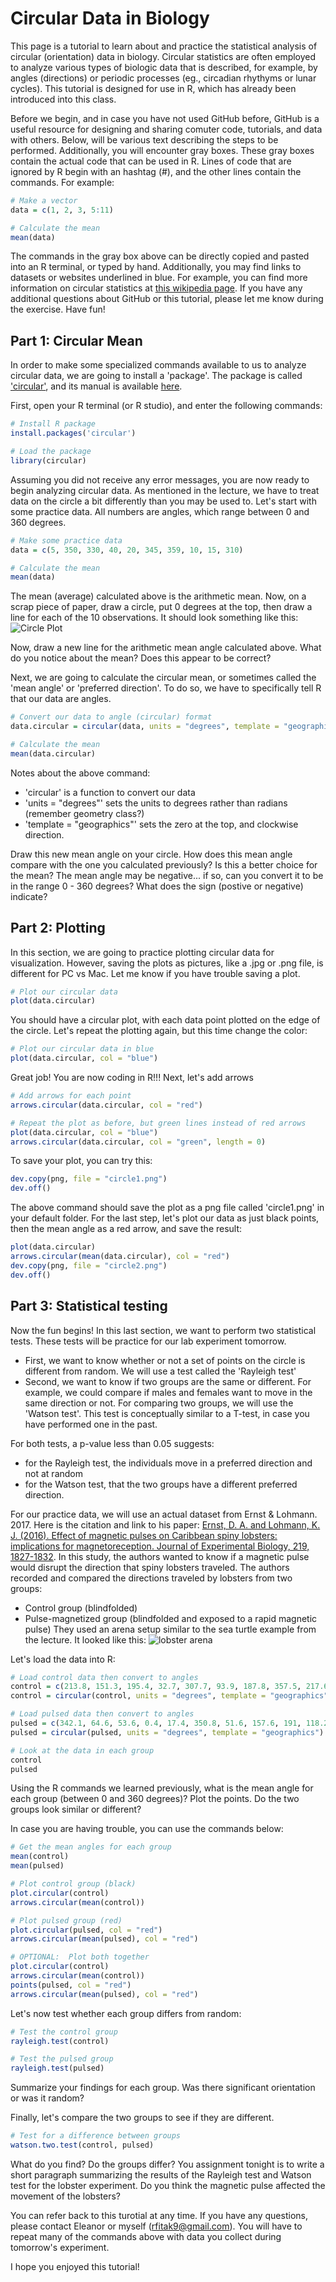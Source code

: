 # Circular Data in Biology
This page is a tutorial to learn about and practice the statistical analysis of circular (orientation) data in biology.  Circular statistics are often employed to analyze various types of biologic data that is described, for example, by angles (directions) or periodic processes (eg., circadian rhythyms or lunar cycles).  This tutorial is designed for use in R, which has already been introduced into this class.

Before we begin, and in case you have not used GitHub before, GitHub is a useful resource for designing and sharing comuter code, tutorials, and data with others.  Below, will be various text describing the steps to be performed.  Additionally, you will encounter gray boxes.  These gray boxes contain the actual code that can be used in R.  Lines of code that are ignored by R begin with an hashtag (#), and the other lines contain the commands.  For example:
```R
# Make a vector
data = c(1, 2, 3, 5:11)

# Calculate the mean
mean(data)
```
The commands in the gray box above can be directly copied and pasted into an R terminal, or typed by hand.  Additionally, you may find links to datasets or websites underlined in blue.  For example, you can find more information on circular statistics at [this wikipedia page](https://en.wikipedia.org/wiki/Directional_statistics). If you have any additional questions about GitHub or this tutorial, please let me know during the exercise.  Have fun!

## Part 1:  Circular Mean
In order to make some specialized commands available to us to analyze circular data, we are going to install a 'package'.  The package is called ['circular'](https://cran.r-project.org/web/packages/circular/index.html), and its manual is available [here](https://cran.r-project.org/web/packages/circular/circular.pdf).

First, open your R terminal (or R studio), and enter the following commands:
```R
# Install R package
install.packages('circular')

# Load the package
library(circular)
```
Assuming you did not receive any error messages, you are now ready to begin analyzing circular data.
As mentioned in the lecture, we have to treat data on the circle a bit differently than you may be used to.
Let's start with some practice data. All numbers are angles, which range between 0 and 360 degrees.
```R
# Make some practice data
data = c(5, 350, 330, 40, 20, 345, 359, 10, 15, 310)

# Calculate the mean
mean(data)
```
The mean (average) calculated above is the arithmetic mean.  Now, on a scrap piece of paper, draw a circle, put 0 degrees at the top, then draw a line for each of the 10 observations.  It should look something like this:
![Circle Plot](./circle.jpg)

Now, draw a new line for the arithmetic mean angle calculated above.  What do you notice about the mean?  Does this appear to be correct?

Next, we are going to calculate the circular mean, or sometimes called the 'mean angle' or 'preferred direction'.  To do so, we have to specifically tell R that our data are angles.
```R
# Convert our data to angle (circular) format
data.circular = circular(data, units = "degrees", template = "geographics")

# Calculate the mean
mean(data.circular)
```
Notes about the above command:
- 'circular' is a function to convert our data
- 'units = "degrees"' sets the units to degrees rather than radians (remember geometry class?)
- 'template = "geographics"' sets the zero at the top, and clockwise direction.

Draw this new mean angle on your circle. How does this mean angle compare with the one you calculated previously? Is this a better choice for the mean?  The mean angle may be negative... if so, can you convert it to be in the range 0 - 360 degrees?  What does the sign (postive or negative) indicate?

## Part 2:  Plotting
In this section, we are going to practice plotting circular data for visualization.  However, saving the plots as pictures, like a .jpg or .png file, is different for PC vs Mac.  Let me know if you have trouble saving a plot.
```R
# Plot our circular data
plot(data.circular)
```
You should have a circular plot, with each data point plotted on the edge of the circle.  Let's repeat the plotting again, but this time change the color:
```R
# Plot our circular data in blue
plot(data.circular, col = "blue")
```
Great job!  You are now coding in R!!!
Next, let's add arrows
```R
# Add arrows for each point
arrows.circular(data.circular, col = "red")

# Repeat the plot as before, but green lines instead of red arrows
plot(data.circular, col = "blue")
arrows.circular(data.circular, col = "green", length = 0)
```
To save your plot, you can try this:
```R
dev.copy(png, file = "circle1.png")
dev.off()
```
The above command should save the plot as a png file called 'circle1.png' in your default folder.
For the last step, let's plot our data as just black points, then the mean angle as a red arrow, and save the result:
```R
plot(data.circular)
arrows.circular(mean(data.circular), col = "red")
dev.copy(png, file = "circle2.png")
dev.off()
```
## Part 3:  Statistical testing
Now the fun begins!  In this last section, we want to perform two statistical tests.  These tests will be practice for our lab experiment tomorrow.
- First, we want to know whether or not a set of points on the circle is different from random.  We will use a test called the 'Rayleigh test'
- Second, we want to know if two groups are the same or different.  For example, we could compare if males and females want to move in the same direction or not.  For comparing two groups, we will use the 'Watson test'.  This test is conceptually similar to a T-test, in case you have performed one in the past.

For both tests, a p-value less than 0.05 suggests:
- for the Rayleigh test, the individuals move in a preferred direction and not at random
- for the Watson test, that the two groups have a different preferred direction.

For our practice data, we will use an actual dataset from Ernst & Lohmann. 2017.  Here is the citation and link to his paper:
[Ernst, D. A. and Lohmann, K. J. (2016). Effect of magnetic pulses on Caribbean spiny lobsters: implications for magnetoreception. Journal of Experimental Biology, 219, 1827-1832](http://jeb.biologists.org/content/219/12/1827).  In this study, the authors wanted to know if a magnetic pulse would disrupt the direction that spiny lobsters traveled. The authors recorded and compared the directions traveled by lobsters from two groups:
- Control group (blindfolded)
- Pulse-magnetized group (blindfolded and exposed to a rapid magnetic pulse)
They used an arena setup similar to the sea turtle example from the lecture.  It looked like this: ![lobster arena](./lobster-arena.gif)

Let's load the data into R:
```R
# Load control data then convert to angles
control = c(213.8, 151.3, 195.4, 32.7, 307.7, 93.9, 187.8, 357.5, 217.6, 307, 196.6, 233.6, 97)
control = circular(control, units = "degrees", template = "geographics")

# Load pulsed data then convert to angles
pulsed = c(342.1, 64.6, 53.6, 0.4, 17.4, 350.8, 51.6, 157.6, 191, 118.2, 317.9, 70.1, 55.8, 73.4)
pulsed = circular(pulsed, units = "degrees", template = "geographics")

# Look at the data in each group
control
pulsed
```
Using the R commands we learned previously, what is the mean angle for each group (between 0 and 360 degrees)?  Plot the points.  Do the two groups look similar or different?

In case you are having trouble, you can use the commands below:
```R
# Get the mean angles for each group
mean(control)
mean(pulsed)

# Plot control group (black)
plot.circular(control)
arrows.circular(mean(control))

# Plot pulsed group (red)
plot.circular(pulsed, col = "red")
arrows.circular(mean(pulsed), col = "red")

# OPTIONAL:  Plot both together
plot.circular(control)
arrows.circular(mean(control))
points(pulsed, col = "red")
arrows.circular(mean(pulsed), col = "red")
```
Let's now test whether each group differs from random:
```R
# Test the control group
rayleigh.test(control)

# Test the pulsed group
rayleigh.test(pulsed)
```
Summarize your findings for each group.  Was there significant orientation or was it random?

Finally, let's compare the two groups to see if they are different.
```R
# Test for a difference between groups
watson.two.test(control, pulsed)
```
What do you find?  Do the groups differ?  You assignment tonight is to write a short paragraph summarizing the results of the Rayleigh test and Watson test for the lobster experiment.  Do you think the magnetic pulse affected the movement of the lobsters?

You can refer back to this turotial at any time.  If you have any questions, please contact Eleanor or myself (rfitak9@gmail.com).  You will have to repeat many of the commands above with data you collect during tomorrow's experiment.

I hope you enjoyed this tutorial!
